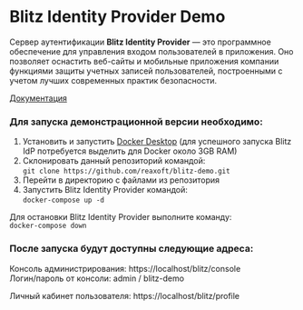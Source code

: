 # Blitz Identity Provider Demo
Сервер аутентификации **Blitz Identity Provider** — это программное обеспечение для управления входом пользователей в приложения. Оно позволяет оснастить веб-сайты и мобильные приложения компании функциями защиты учетных записей пользователей, построенными с учетом лучших современных практик безопасности.

[Документация](https://docs.identityblitz.ru/blitz-idp/#/)

### Для запуска демонстрационной версии необходимо:
1. Установить и запустить [Docker Desktop](https://www.docker.com/products/docker-desktop) (для успешного запуска Blitz IdP потребуется выделить для Docker около 3GB RAM)
2. Склонировать данный репозиторий командой:  
`git clone https://github.com/reaxoft/blitz-demo.git`
3. Перейти в директорию с файлами из репозитория
4. Запустить Blitz Identity Provider командой:  
`docker-compose up -d`

Для остановки Blitz Identity Provider выполните команду:  
`docker-compose down`

### После запуска будут доступны следующие адреса:
Консоль администрирования:  https://localhost/blitz/console  
Логин/пароль от консоли: admin / blitz-demo

Личный кабинет пользователя: https://localhost/blitz/profile
